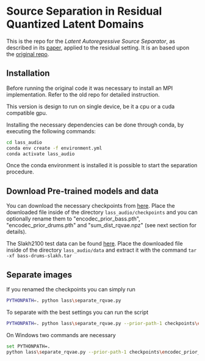 ﻿# Source Separation in Residual Quantized Latent Domains
This is the repo for the *Latent Autoregressive Source Separator*, as described in its [paper](https://arxiv.org/abs/2301.08562), applied to the residual setting. It is an based upon the [original repo](https://github.com/gladia-research-group/latent-autoregressive-source-separation/tree/main).

## Installation
Before running the original code it was necessary to install an MPI implementation. Refer to the old repo for detailed instruction.

This version is design to run on single device, be it a cpu or a cuda compatible gpu.

Installing the necessary dependencies can be done through conda, by executing the following commands:
```bash
cd lass_audio
conda env create -f environment.yml
conda activate lass_audio
``` 
Once the conda environment is installed it is possible to start the separation procedure.

## Download Pre-trained models and data
You can download the necessary checkpoints from [here](https://drive.google.com/drive/folders/1Hc3XtJBsXVu8zH-8Aj2I_z0grZKWeQUk?usp=sharing).
Place the downloaded file inside of the directory `lass_audio/checkpoints` and you can optionally rename them to "encodec_prior_bass.pth", "encodec_prior_drums.pth" and "sum_dist_rqvae.npz" (see next section for details).

The Slakh2100 test data can be found [here](https://drive.google.com/file/d/1Gf5SHVb8_o5NMbJAWaoULianX8RxzL4L/view?usp=share_link).
Place the downloaded file inside of the directory `lass_audio/data` and extract it with the command `tar -xf bass-drums-slakh.tar`

## Separate images
If you renamed the checkpoints you can simply run
```bash
PYTHONPATH=. python lass\separate_rqvae.py
``` 
To separate with the best settings you can run the script
```bash
PYTHONPATH=. python lass\separate_rqvae.py --prior-path-1 checkpoints\encodec_prior_3500_bass.pth --prior-path-2 checkpoints\encodec_prior_34000_drums.pth --sum-frequencies-path checkpoints\sum_dist_rqvae_29000.npz
``` 
On Windows two commands are necessary
```bash
set PYTHONPATH=.
python lass\separate_rqvae.py --prior-path-1 checkpoints\encodec_prior_3500_bass.pth --prior-path-2 checkpoints\encodec_prior_34000_drums.pth --sum-frequencies-path checkpoints\sum_dist_rqvae_29000.npz
``` 

